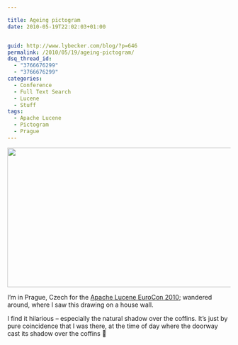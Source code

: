```yaml
---

title: Ageing pictogram
date: 2010-05-19T22:02:03+01:00


guid: http://www.lybecker.com/blog/?p=646
permalink: /2010/05/19/ageing-pictogram/
dsq_thread_id:
  - "3766676299"
  - "3766676299"
categories:
  - Conference
  - Full Text Search
  - Lucene
  - Stuff
tags:
  - Apache Lucene
  - Pictogram
  - Prague
---
```

[<img loading="lazy" class="alignnone size-full wp-image-650" title="Ageing Pictogram" src="http://www.lybecker.com/blog/wp-content/uploads/AgeingPictogram.jpg" alt="" width="550" height="315" />](http://www.lybecker.com/blog/wp-content/uploads/AgeingPictogram.jpg)

I’m in Prague, Czech for the [Apache Lucene EuroCon 2010](http://www.lucene-eurocon.org/ "Conference website"); wandered around, where I saw this drawing on a house wall.

I find it hilarious – especially the natural shadow over the coffins. It’s just by pure coincidence that I was there, at the time of day where the doorway cast its shadow over the coffins 🙂

<div class="zemanta-pixie" style="margin-top: 10px; height: 15px;">
  <span class="zem-script more-related pretty-attribution"></span>
</div>
